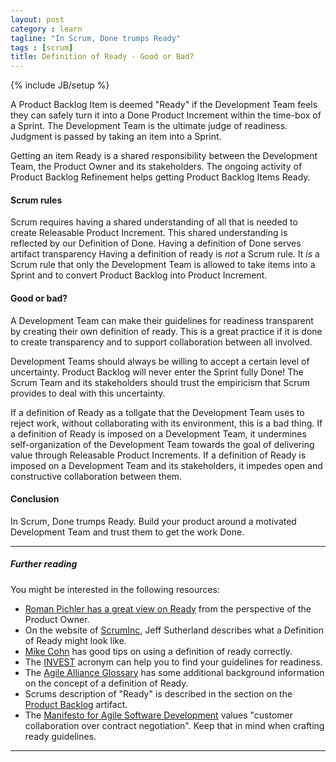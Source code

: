 ```yaml
---
layout: post
category : learn
tagline: "In Scrum, Done trumps Ready"
tags : [scrum]
title: Definition of Ready - Good or Bad?
---
```


{% include JB/setup %}

A Product Backlog Item is deemed "Ready"
if the Development Team feels they can safely
turn it into a Done Product Increment
within the time-box of a Sprint.
The Development Team is the ultimate judge of readiness.
Judgment is passed by taking an item into a Sprint.

Getting an item Ready is a shared responsibility 
between the Development Team, the Product Owner and its stakeholders.
The ongoing activity of Product Backlog Refinement helps
getting Product Backlog Items Ready.

#### Scrum rules

Scrum requires having
a shared understanding of all that is needed 
to create Releasable Product Increment.
This shared understanding is reflected by our Definition of Done.
Having a definition of Done serves artifact transparency
Having a definition of ready is _not_ a Scrum rule.
It _is_ a Scrum rule that only the Development Team is allowed 
to take items into a Sprint and 
to convert Product Backlog into Product Increment.

#### Good or bad?

A Development Team can make their guidelines for readiness transparent 
by creating their own definition of ready.
This is a great practice
if it is done to create transparency 
and to support collaboration between all involved.

Development Teams should always be willing to accept a certain level of uncertainty.
Product Backlog will never enter the Sprint fully Done!
The Scrum Team and its stakeholders should trust 
the empiricism that Scrum provides to deal with this uncertainty.

If a definition of Ready as a tollgate that the Development Team uses to reject work,
without collaborating with its environment, this is a bad thing.
If a definition of Ready is imposed on a Development Team,
it undermines self-organization of the Development Team towards
the goal of delivering value through Releasable Product Increments.
If a definition of Ready is imposed on a Development Team and its stakeholders,
it impedes open and constructive collaboration between them.

#### Conclusion

In Scrum, Done trumps Ready.
Build your product around a motivated Development Team 
and trust them to get the work Done.

---

##### Further reading

You might be interested in the following resources:

 * [Roman Pichler has a great view on Ready][Roman Pichler] 
   from the perspective of the Product Owner.
 * On the website of [ScrumInc], Jeff Sutherland describes 
   what a Definition of Ready might look like.
 * [Mike Cohn] has good tips on using a definition of ready correctly.
 * The [INVEST] acronym can help you to find your guidelines for readiness.
 * The [Agile Alliance Glossary] has some additional background information 
   on the concept of a definition of Ready.
 * Scrums description of "Ready" is described in the section 
   on the [Product Backlog] artifact.
 * The [Manifesto for Agile Software Development] 
   values "customer collaboration over contract negotiation".
   Keep that in mind when crafting ready guidelines.

---

 [Roman Pichler]: http://www.romanpichler.com/blog/the-definition-of-ready/
 [ScrumInc]: https://www.scruminc.com/definition-of-ready/
 [Mike Cohn]: https://www.mountaingoatsoftware.com/blog/the-dangers-of-a-definition-of-ready
 [INVEST]: http://guide.agilealliance.org/guide/invest.html
 [Agile Alliance Glossary]: https://www.agilealliance.org/glossary/definition-of-ready/
 [Product Backlog]: http://scrumguides.org/scrum-guide.html#artifacts-productbacklog
 [Manifesto for Agile Software Development]: http://agilemanifesto.org/
